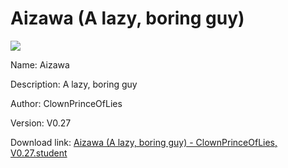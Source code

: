 # Aizawa (A lazy, boring guy)

<img src = "https://raw.githubusercontent.com/Arbiter1223/Koukou-Gurashi-Custom-Students/master/Students/Files/Aizawa%20(A%20lazy%2C%20boring%20guy).png">

Name: Aizawa

Description: A lazy, boring guy

Author: ClownPrinceOfLies

Version: V0.27

Download link: <a href="https://raw.githubusercontent.com/Arbiter1223/Koukou-Gurashi-Custom-Students/master/Students/Files/Aizawa%20(A%20lazy%2C%20boring%20guy)%20-%20ClownPrinceOfLies%2C%20V0.27.student">Aizawa (A lazy, boring guy) - ClownPrinceOfLies, V0.27.student</a>
